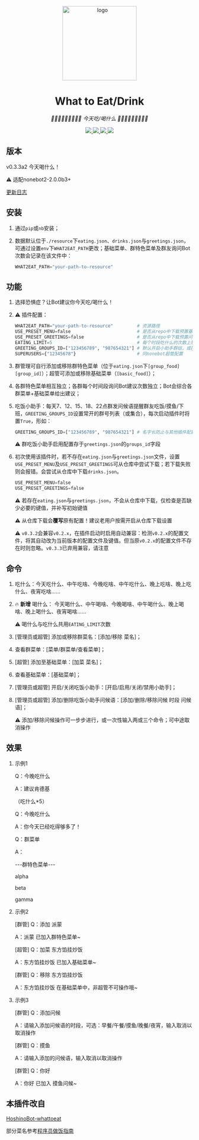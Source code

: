 <div align="center">
    <img width="200" src="starving_logo.gif" alt="logo">

# What to Eat/Drink

<!-- prettier-ignore-start -->
<!-- markdownlint-disable-next-line MD036 -->
_🧃🧋🍔🌮🍜🍮🍣🍻🍩 今天吃/喝什么 🍩🍻🍣🍮🍜🌮🍔🧋🧃_
<!-- prettier-ignore-end -->

</div>

<p align="center">
  
  <a href="https://github.com/MinatoAquaCrews/nonebot_plugin_what2eat/blob/beta/LICENSE">
    <img src="https://img.shields.io/github/license/MinatoAquaCrews/nonebot_plugin_what2eat?color=blue">
  </a>
  
  <a href="https://github.com/nonebot/nonebot2">
    <img src="https://img.shields.io/badge/nonebot2-2.0.0b3+-green">
  </a>
  
  <a href="https://github.com/MinatoAquaCrews/nonebot_plugin_what2eat/releases/tag/v0.3.3a2">
    <img src="https://img.shields.io/github/v/release/MinatoAquaCrews/nonebot_plugin_what2eat?color=orange">
  </a>

  <a href="https://www.codefactor.io/repository/github/MinatoAquaCrews/nonebot_plugin_what2eat">
    <img src="https://img.shields.io/codefactor/grade/github/MinatoAquaCrews/nonebot_plugin_what2eat/beta?color=red">
  </a>
  
</p>

## 版本

v0.3.3a2 今天喝什么！

⚠ 适配nonebot2-2.0.0b3+

[更新日志](https://github.com/MinatoAquaCrews/nonebot_plugin_what2eat/releases/tag/v0.3.3a2)

## 安装

1. 通过`pip`或`nb`安装；

2. 数据默认位于`./resource`下`eating.json`、`drinks.json`与`greetings.json`，可通过设置`env`下`WHAT2EAT_PATH`更改；基础菜单、群特色菜单及群友询问Bot次数会记录在该文件中：

    ```python
    WHAT2EAT_PATH="your-path-to-resource"
    ```

## 功能

1. 选择恐惧症？让Bot建议你今天吃/喝什么！

2. ⚠ 插件配置：
   
    ``` python
    WHAT2EAT_PATH="your-path-to-resource"         # 资源路径
    USE_PRESET_MENU=false                         # 是否从repo中下载预置基础菜单，默认为False
    USE_PRESET_GREETINGS=false                    # 是否从repo中下载预置问候语，默认为False
    EATING_LIMIT=5                                # 每个时段吃什么的次数上限，默认5次；每日6点、11点、17点、22点自动刷新
    GREETING_GROUPS_ID=["123456789", "987654321"] # 默认开启小助手群组，或{"123456789", "987654321"}
    SUPERUSERS={"12345678"}                       # 同nonebot超管配置
    ```

3. 群管理可自行添加或移除群特色菜单（位于`eating.json`下`[group_food][group_id]`）；超管可添加或移除基础菜单（`[basic_food]`）；

4. 各群特色菜单相互独立；各群每个时间段询问Bot建议次数独立；Bot会综合各群菜单+基础菜单给出建议；

5. 吃饭小助手：每天7、12、15、18、22点群发问候语提醒群友吃饭/摸鱼/下班，`GREETING_GROUPS_ID`设置常开的群号列表（或集合），每次启动插件时将置`True`，形如：

    ```python
    GREETING_GROUPS_ID=["123456789", "987654321"] # 名字长防止与其他插件配置名相同
    ```

    ⚠ 群吃饭小助手启用配置存于`greetings.json`的`groups_id`字段

6. 初次使用该插件时，若不存在`eating.json`与`greetings.json`文件，设置`USE_PRESET_MENU`及`USE_PRESET_GREETINGS`可从仓库中尝试下载；若下载失败则会报错。会尝试从仓库中下载`drinks.json`。

    ```python
    USE_PRESET_MENU=false
    USE_PRESET_GREETINGS=false
    ```

    ⚠ 若存在`eating.json`与`greetings.json`，不会从仓库中下载，仅检查是否缺少必要的键值，并补写初始键值

    ⚠ 从仓库下载会**覆写**原有配置！建议老用户按需开启从仓库下载设置

    ⚠ `v0.3.2`会兼容`v0.2.x`，在插件启动时启用自动兼容：检测`v0.2.x`的配置文件，将其自动改为当前版本的配置文件及键值。但当原`v0.2.x`的配置文件不存在时则忽略。`v0.3.3`已弃用兼容，请注意

## 命令

1. 吃什么：今天吃什么、中午吃啥、今晚吃啥、中午吃什么、晚上吃啥、晚上吃什么、夜宵吃啥……

2. 🔥 **新增** 喝什么： 今天喝什么、中午喝啥、今晚喝啥、中午喝什么、晚上喝啥、晚上喝什么、夜宵喝啥……

	⚠ 喝什么与吃什么共用`EATING_LIMIT`次数

3. [管理员或超管] 添加或移除群菜名：[添加/移除 菜名]；

4. 查看群菜单：[菜单/群菜单/查看菜单]；

6. [超管] 添加至基础菜单：[加菜 菜名]；

7. 查看基础菜单：[基础菜单]；

8. [管理员或超管] 开启/关闭吃饭小助手：[开启/启用/关闭/禁用小助手]；

9. [管理员或超管] 添加/删除吃饭小助手问候语：[添加/删除/移除问候 时段 问候语]；

    ⚠ 添加/移除问候操作可一步步进行，或一次性输入两或三个命令；可中途取消操作

## 效果

1. 示例1

    Q：今晚吃什么

    A：建议肯德基

    （吃什么*5）

    Q：今晚吃什么

    A：你今天已经吃得够多了！

    Q：群菜单

    A：

    ---群特色菜单---

    alpha

    beta

    gamma

2. 示例2

    [群管] Q：添加 派蒙

    A：派蒙 已加入群特色菜单~

    [超管] Q：加菜 东方馅挂炒饭

    A：东方馅挂炒饭 已加入基础菜单~

    [群管] Q：移除 东方馅挂炒饭

    A：东方馅挂炒饭 在基础菜单中，非超管不可操作哦~

3. 示例3

    [群管] Q：添加问候

    A：请输入添加问候语的时段，可选：早餐/午餐/摸鱼/晚餐/夜宵，输入取消以取消操作

    [群管] Q：摸鱼

    A：请输入添加的问候语，输入取消以取消操作

    [群管] Q：你好

    A：你好 已加入 摸鱼问候~

## 本插件改自

[HoshinoBot-whattoeat](https://github.com/pcrbot/whattoeat)

部分菜名参考[程序员做饭指南](https://github.com/Anduin2017/HowToCook)